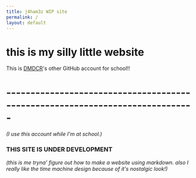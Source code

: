 ```yaml
---
title: j4ham3z WIP site
permalink: /
layout: default
---
```


# this is my silly little website
This is [DMDCR](https://github.com/DMDCR)'s other GitHub account for school!!
# -----------------------------------------------------------------------------
*(I use this account while I'm at school.)*

### THIS SITE IS UNDER DEVELOPMENT
*(this is me tryna' figure out how to make a website using markdown. also I really like the time machine design because of it's nostalgic look!)*
